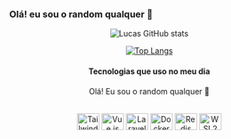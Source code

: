 ### Olá! eu sou o random qualquer 🤚

<div align="center">

![Lucas GitHub stats](https://github-readme-stats.vercel.app/api?username=LcsZro&show_icons=true&theme=radical)

[![Top Langs](https://github-readme-stats.vercel.app/api/top-langs/?username=LcsZro&langs_count=8)](https://github.com/anuraghazra/github-readme-stats)
    
<div align="center"
img src="https://desblogada.files.wordpress.co..." width="0px">

</div>

#### Tecnologias que uso no meu dia


Olá! Eu sou o random qualquer 🤚
<div align="center">

</div>
<div style='display: inline_block; text-align: center'><br/>
    <img align="center" height="30" width="40" src="https://api.iconify.design/devicon/tailwindcss.svg" alt="Tailwind CSS">
    <img align="center" height="30" width="40" src="https://api.iconify.design/logos/vue.svg" alt="Vue.js">
    <img align="center" height="30" width="40" src="https://api.iconify.design/logos/laravel.svg" alt="Laravel">
    <img align="center" height="30" width="40" src="https://cdn.jsdelivr.net/gh/devicons/devicon/icons/docker/docker-original.svg" alt="Docker">
    <img align="center" height="30" width="40" src="https://cdn.jsdelivr.net/gh/devicons/devicon/icons/redis/redis-original.svg" alt="Redis">
    <img align="center" height="30" width="40" src="https://upload.wikimedia.org/wikipedia/commons/1/1f/Windows_Subsystem_for_Linux_Logo.png" alt="WSL2">
</div>







